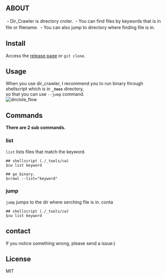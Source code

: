 ## ABOUT
・Dir_Crawler is directory croler.
・You can find files by keywords that is in file or filename.
・You can also jump to directory where finding file is in.

## Install
Access the [release page](https://github.com/mox692/ChromeExtention_SettingTimer/releases) or `git clone`.  

## Usage
When you use dir_crawler, I recommend you to run binary through shellscript which is in ***`_toos`*** directory,  
so that you can use `--jump` command.  
![dirclole_flow](https://user-images.githubusercontent.com/55653825/98936227-0653b200-2528-11eb-82af-bf1058a283e9.png)  

## Commands
**There are 2 sub commands.**

### list
`list` lists files that match the keyword.  
```
## shellscript (./_tools/cw)
$cw list keyword

## go binary. 
$crawl --list="keyword"
```

### jump
`jump` jumps to the dir where serching file is in.  conta
```
## shellscript (./_tools/cw)
$cw list keyword
```

## contact
If you notice something wrong, please send a issue:)  

## License  
MIT

